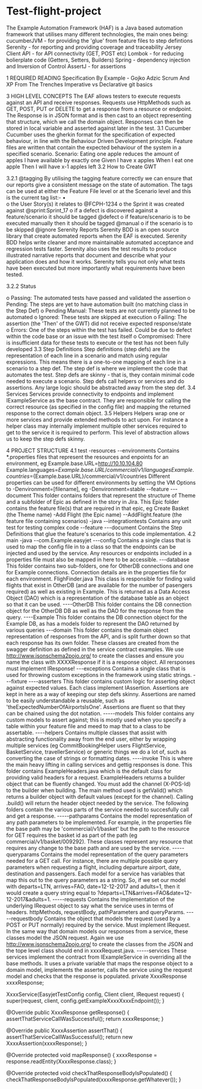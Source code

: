 # Test-flight-project
 
The Example Automation Framework (HAF) is a Java based automation framework that utilises many different technologies, the main ones being:
cucumberJVM - for providing the 'glue' from feature files to step defintions
Serenity - for reporting and providing coverage and traceability
Jersey Client API - for API connectivity (GET, POST etc)
Lombok - for reducing bolierplate code (Getters, Setters, Builders)
Spring - dependency injection and Inversion of Control
AssertJ - for assertions

1	REQUIRED READING
Specification By Example - Gojko Adzic
Scrum And XP From The Trenches
Imperative vs Declarative
git basics

3	HIGH LEVEL CONCEPTS
The EAF allows testers to execute requests against an API and receive responses.
Requests use HttpMethods such as GET, POST, PUT or DELETE to get a response from a resource or endpoint. The Response is in JSON format and is then cast to an object representing that structure, which we call the domain object.
Responses can then be stored in local variable and asserted against later in the test.
3.1	Cucumber
Cucumber uses the gherkin format for the specification of expected behaviour, in line with the Behaviour Driven Development principle.
Feature files are written that contain the expected behaviour of the system in a specified scenario.
Scenario: Eating one apple reduces the amount of apples I have available by exactly one
Given I have x apples
When I eat one apple
Then I will have x-1 apples left
3.2	How to Create GWT
 
3.2.1	@tagging
By utilising the tagging feature correctly we can ensure that our reports give a consistent message on the state of automation. The tags can be used at either the Feature File level or at the Scenario level and this is the current tag list:-
•	
o	the User Story(s) it relates to @FCPH-1234
o	the Sprint it was created against @sprint:Sprint_17
o	if a defect is discovered against a feature/scenario it should be tagged @defect
o	if feature/scenario is to be executed manually then it should be tagged @manual
o	if the scenario is to be skipped @ignore
Serenity Reports
Serenity BDD is an open source library that create automated reports when the EAF is executed. Serenity BDD helps write cleaner and more maintainable automated acceptance and regression tests faster. Serenity also uses the test results to produce illustrated narrative reports that document and describe what your application does and how it works. Serenity tells you not only what tests have been executed but more importantly what requirements have been tested.

3.2.2	Status
	
o	Passing: The automated tests have passed and validated the assertion
o	Pending: The steps are yet to have automation built (no matching class in the Step Def)
o	Pending Manual: These tests are not currently planned to be automated
o	Ignored: These tests are skipped at execution
o	Failing: The assertion (the 'Then' of the GWT) did not receive expected response/state
o	Errors: One of the steps within the test has failed. Could be due to defect within the code base or an issue with the test itself
o	Compromised: There is insufficient data for these tests to execute or the test has not been fully developed
3.3	Step Definitions
Step definitions (step defs) are the representation of each line in a scenario and match using regular expressions. This means there is a one-to-one mapping of each line in a scenario to a step def. The step def is where we implement the code that automates the test.
Step defs are skinny - that is, they contain minimal code needed to execute a scenario. Step defs call helpers or services and do assertions. Any large logic should be abstracted away from the step def.
3.4	Services
Services provide connectivity to endpoints and implement IExampleService as the base contract. They are responsible for calling the correct resource (as specified in the config file) and mapping the returned response to the correct domain object.
3.5	Helpers
Helpers wrap one or more services and provide extended methods to act upon. For instance a helper class may internally implement multiple other services required to get to the service it is required to perform. This level of abstraction allows us to keep the step defs skinny.


4	PROJECT STRUCTURE
4.1	test
-resources
--environments
Contains *.properties files that represent the resources and enpoints for an environment, eg
Example.base.URL=http://10.10.104.80
Example.languages=${Example.base.URL}/commercial/v1/languages
Example.countries=${Example.base.URL}/commercial/v1/countries
Different properties can be used for different environments by setting the VM Options to -Denvironment=[filename], eg -Denvironment=stable
--feature
---document
This folder contains folders that represent the structure of Theme and a subfolder of Epic as defined in the story in Jira. This Epic folder contains the feature file(s) that are required in that epic, eg
Create Basket (the Theme name)
-Add Flight (the Epic name)
--AddFlight.feature (the feature file containing scenarios)
-java
--integrationtests
Contains any unit test for testing complex code
--feature
---document
Contains the Step Definitions that glue the feature's scenarios to this code implementation.
4.2	main
-java
--com.Example.easyjet
---config
Contains a single class that is used to map the config file in to a class so that the endpoints can be injected and used by the service. Any resources or endpoints included in a properties file must also be mapped in here to be accessible.
---database
This folder contains two sub-folders, one for OtherDB connections and one for Example connections. Connection details are in the properties file for each environment.
FlighFinder.java
This class is responsible for finding valid flights that exist in OtherDB (and are available for the number of pasengers required) as well as existing in Example. This is returned as a Data Access Object (DAO) which is a representation of the database table as an object so that it can be used.
----OtherDB
This folder contains the DB connection object for the OtherDB DB as well as the DAO for the response from the query.
----Example
This folder contains the DB connection object for the Example DB, as has a models folder to represent the DAO returned by various queries
---domain
This folder contains the domain object representation of responses from the API, and is split further down so that each response has its own folder. These classes are created from the swagger definition as defined in the service contract examples. We use http://www.jsonschema2pojo.org/ to create the classes and ensure you name the class with XXXXResponse if it is a response object. All rersponses must implement IResponse!
---exceptions
Contains a single class that is used for throwing custom exceptions in the framework using static strings.
---fixture
----asserters
This folder contains custom logic for asserting object against expected values. Each class implement IAssertion. Assertions are kept in here as a way of keeping our step defs skinny.
Assertions are named to be easily understandable a reusable, such as 'theExpectedNumberOfAirportsIsOne'.
Assertions are fluent so that they can be chained using the dot notation.
-----models
This folder contains any custom models to assert against; this is mostly used when you specify a table within your feature file and meed to map that to a class to be assertable.
----helpers
Contains multiple classes that assist with abstracting functionality away from the end user, either by wrapping multiple services (eg CommitBookingHelper users FlightService, BasketService, travellerService) or generic things we do a lot of, such as converting the case of strings or formatting dates.
----invoke
This is where the main heavy lifting in calling services and gettig responses is done. This folder contains ExampleHeaders.java which is the default class for providing valid headers for a request.
ExampleHeaders returns a builder object that can be fluently changed. You must add the channel (X-POS-Id) to the builder when building.
The main method used is getValid() which returns a builder object with default values (except for the channel). Calling .build() will return the header object needed by the service.
The following folders contain the various parts of the service needed to succesfully call and get a response.
-----pathparams
Contains the model representation of any path parameters to be implemented. For example, in the properties file the base path may be 'commercial/v1/basket' but the path to the resource for GET requires the basket id as part of the path (eg commercial/v1/basket/009292). These classes represent any resource that requires any change to the base path and are used by the service.
-----queryparams
Contains the model representation of the query parameters needed for a GET call. For instance, there are multiple possible query parameters when requesting a flight, including departure airport, date, destination and passengers. Each model for a service has variables that map this out to the query parameters as a string. So, if we set our model with departs=LTN, arrives=FAO, date=12-12-2017 and adults=1, then it would create a query string equal to ?departs=LTN&arrives=FAO&date=12-12-2017&adults=1.
-----requests
Contains the implementation of the underlying IRequest object to say what the service uses in terms of headers. httpMethods, requestBody, pathParameters and queryParams.
-----requestbody
Contains the object that models the request (used by a POST or PUT normally) required by the service. Must implement IRequest. In the same way that domain models our responses from a service, these classes model the JSON request. Again we use http://www.jsonschema2pojo.org/ to create the classes from the JSON and the tope level class should end in xxxxRequest.java.
-----services
These services implement the contract from IExampleService in overriding all the base methods. It uses a private variable that maps the response object to a domain model, implements the asserter, calls the service using the request model and checks that the response is populated.
private XxxxResponse xxxxResponse;

XxxxService(EasyjetTestConfig config, Client client, IRequest request) {
    super(request, client, config.getExampleXxxxXxxxEndpoint());
}

@Override
public XxxxResponse getResponse() {
    assertThatServiceCallWasSuccessful();
    return xxxxResponse;
}

@Override
public XxxxAssertion assertThat() {
    assertThatServiceCallWasSuccessful();
    return new XxxxAssertion(xxxxResponse);
}

@Override
protected void mapResponse() {
    xxxxResponse = response.readEntity(XxxxResponse.class);
}

@Override
protected void checkThatResponseBodyIsPopulated() {
    checkThatResponseBodyIsPopulated(xxxxResponse.getWhatever());
}


